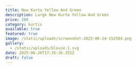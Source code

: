 ```yaml
---
title: New Kurta Yellow And Green
description: Large New Kurta Yellow And Green
price: 200
category: kurtis
available: true
featured: true
image: /static/uploads/screenshot-2025-06-24-152504.png
gallery:
  - /static/uploads/blouse-1.svg
date: 2025-06-26T17:35:36.355Z
draft: false
---
```

